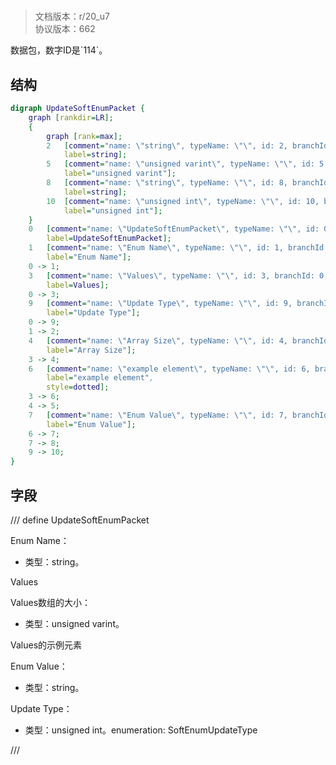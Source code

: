 # <!-- md:samp UpdateSoftEnumPacket -->

> 文档版本：r/20_u7<br/>协议版本：662

<!-- md:samp UpdateSoftEnumPacket -->数据包，数字ID是`114`。

## 结构

```dot
digraph UpdateSoftEnumPacket {
	graph [rankdir=LR];
	{
		graph [rank=max];
		2	[comment="name: \"string\", typeName: \"\", id: 2, branchId: 0, recurseId: -1, attributes: 512, notes: \"\"",
			label=string];
		5	[comment="name: \"unsigned varint\", typeName: \"\", id: 5, branchId: 0, recurseId: -1, attributes: 512, notes: \"\"",
			label="unsigned varint"];
		8	[comment="name: \"string\", typeName: \"\", id: 8, branchId: 0, recurseId: -1, attributes: 512, notes: \"\"",
			label=string];
		10	[comment="name: \"unsigned int\", typeName: \"\", id: 10, branchId: 0, recurseId: -1, attributes: 512, notes: \"\"",
			label="unsigned int"];
	}
	0	[comment="name: \"UpdateSoftEnumPacket\", typeName: \"\", id: 0, branchId: 114, recurseId: -1, attributes: 0, notes: \"\"",
		label=UpdateSoftEnumPacket];
	1	[comment="name: \"Enum Name\", typeName: \"\", id: 1, branchId: 0, recurseId: -1, attributes: 0, notes: \"\"",
		label="Enum Name"];
	0 -> 1;
	3	[comment="name: \"Values\", typeName: \"\", id: 3, branchId: 0, recurseId: -1, attributes: 8, notes: \"\"",
		label=Values];
	0 -> 3;
	9	[comment="name: \"Update Type\", typeName: \"\", id: 9, branchId: 0, recurseId: -1, attributes: 0, notes: \"enumeration: SoftEnumUpdateType\"",
		label="Update Type"];
	0 -> 9;
	1 -> 2;
	4	[comment="name: \"Array Size\", typeName: \"\", id: 4, branchId: 0, recurseId: -1, attributes: 0, notes: \"\"",
		label="Array Size"];
	3 -> 4;
	6	[comment="name: \"example element\", typeName: \"\", id: 6, branchId: 0, recurseId: -1, attributes: 16, notes: \"\"",
		label="example element",
		style=dotted];
	3 -> 6;
	4 -> 5;
	7	[comment="name: \"Enum Value\", typeName: \"\", id: 7, branchId: 0, recurseId: -1, attributes: 0, notes: \"\"",
		label="Enum Value"];
	6 -> 7;
	7 -> 8;
	9 -> 10;
}

```

## 字段

/// define
UpdateSoftEnumPacket

Enum Name：<!-- md:samp string -->

- 类型：string。

Values

Values数组的大小：<!-- md:samp unsigned varint -->

- 类型：unsigned varint。

Values的示例元素

Enum Value：<!-- md:samp string -->

- 类型：string。

Update Type：<!-- md:samp unsigned int -->

- 类型：unsigned int。enumeration: SoftEnumUpdateType


///

